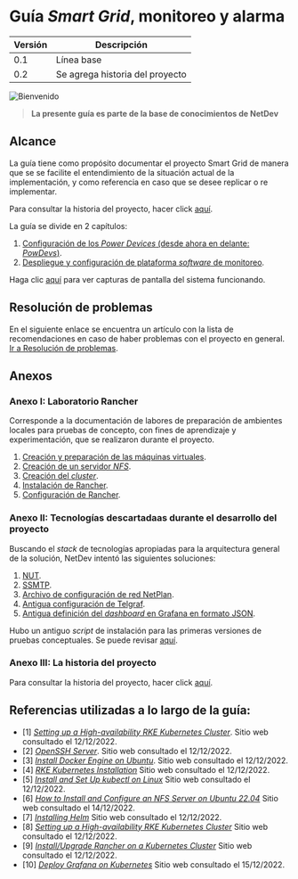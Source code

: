 # Guía _Smart Grid_, monitoreo y alarma

| Versión | Descripción                     |
| ------- | ------------------------------- |
| 0.1     | Línea base                      |
| 0.2     | Se agrega historia del proyecto |

![Bienvenido](imgs/aura.gif)

> **La presente guía es parte de la base de conocimientos de NetDev**

## Alcance

La guía tiene como propósito documentar el proyecto Smart Grid de manera que se se facilite el entendimiento de la situación actual de la implementación, y como referencia en caso que se desee replicar o re implementar.

Para consultar la historia del proyecto, hacer click [aquí](/Anexo03_01_Historia.md).

La guía se divide en 2 capítulos:

1.  [Configuración de los _Power Devices_ (desde ahora en delante: _PowDevs_)](/Cap1_PowerDevices.md).
2.  [Despliegue y configuración de plataforma _software_ de monitoreo](/Cap2_01_DespliegueApps.md).

Haga clic [aquí](/Cap2_05_Imagenes.md) para ver capturas de pantalla del sistema funcionando.

## Resolución de problemas

En el siguiente enlace se encuentra un artículo con la lista de recomendaciones en caso de haber problemas con el proyecto en general. [Ir a Resolución de problemas](/ResolucionProblemas.md).

## Anexos

### Anexo I: Laboratorio Rancher

Corresponde a la documentación de labores de preparación de ambientes locales para pruebas de concepto, con fines de aprendizaje y experimentación, que se realizaron durante el proyecto.

1.  [Creación y preparación de las máquinas virtuales](/Anexo01_01_PreparacionMaquinasVirtuales.md).
2.  [Creación de un servidor _NFS_](/Anexo01_02_CreacionNFS.md).
3.  [Creación del _cluster_](/Anexo01_03_CreacionCluster.md).
4.  [Instalación de Rancher](/Anexo01_04_InstalacionRancher.md).
5.  [Configuración de Rancher](/Anexo01_05_ConfiguracionRancher.md).

### Anexo II: Tecnologías descartadaas durante el desarrollo del proyecto

Buscando el _stack_ de tecnologías apropiadas para la arquitectura general de la solución, NetDev intentó las siguientes soluciones:

1. [NUT](/Anexo02_01_NUT.md).
2. [SSMTP](/Anexo02_02_SSMTP.md).
3. [Archivo de configuración de red NetPlan](</configs/(deprecado)red.yml>).
4. [Antigua configuración de Telgraf](</configs/(deprecado)telegraf.conf>).
5. [Antigua definición del _dashboard_ en Grafana en formato JSON](/jsons/dashboard.json).

Hubo un antiguo _script_ de instalación para las primeras versiones de pruebas conceptuales. Se puede revisar [aquí](</scripts/(deprecado)script_instalacion.sh>).

### Anexo III: La historia del proyecto

Para consultar la historia del proyecto, hacer click [aquí](/Anexo03_01_Historia.md).

## Referencias utilizadas a lo largo de la guía:

- [1] [_Setting up a High-availability RKE Kubernetes Cluster_](https://docs.ranchermanager.rancher.io/how-to-guides/new-user-guides/infrastructure-setup/ha-rke1-kubernetes-cluster). Sitio web consultado el 12/12/2022.
- [2] [_OpenSSH Server_](https://ubuntu.com/server/docs/service-openssh). Sitio web consultado el 12/12/2022.
- [3] [_Install Docker Engine on Ubuntu_](https://docs.docker.com/engine/install/ubuntu/). Sitio web consultado el 12/12/2022.
- [4] [_RKE Kubernetes Installation_](https://rancher.com/docs/rke/latest/en/installation/) Sitio web consultado el 12/12/2022.
- [5] [_Install and Set Up kubectl on Linux_](https://kubernetes.io/docs/tasks/tools/install-kubectl-linux/) Sitio web consultado el 12/12/2022.
- [6] [_How to Install and Configure an NFS Server on Ubuntu 22.04_](https://linuxhint.com/install-and-configure-nfs-server-ubuntu-22-04/) Sitio web consultado el 14/12/2022.
- [7] [_Installing Helm_](https://helm.sh/docs/intro/install/) Sitio web consultado el 12/12/2022.
- [8] [_Setting up a High-availability RKE Kubernetes Cluster_](https://docs.ranchermanager.rancher.io/how-to-guides/new-user-guides/kubernetes-cluster-setup/rke1-for-rancher) Sitio web consultado el 12/12/2022.
- [9] [_Install/Upgrade Rancher on a Kubernetes Cluster_](https://docs.ranchermanager.rancher.io/pages-for-subheaders/install-upgrade-on-a-kubernetes-cluster) Sitio web consultado el 12/12/2022.
- [10] [_Deploy Grafana on Kubernetes_](https://grafana.com/docs/grafana/latest/setup-grafana/installation/kubernetes/) Sitio web consultado el 15/12/2022.
